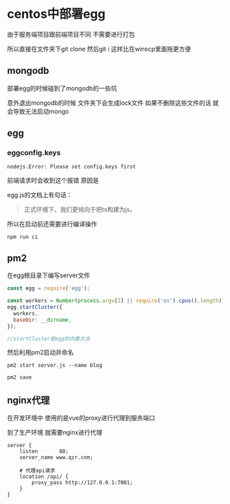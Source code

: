 # centos中部署egg

由于服务端项目跟前端项目不同 不需要进行打包

所以直接在文件夹下git clone 然后git i 这样比在winscp里面拖更方便

## mongodb

部署egg的时候碰到了mongodb的一些坑

意外退出mongodb的时候 文件夹下会生成lock文件 如果不删除这些文件的话 就会导致无法启动mongo

## egg

### eggconfig.keys

    nodejs.Error: Please set config.keys first

前端请求时会收到这个报错 原因是

egg.js的文档上有句话：

> 正式环境下，我们更倾向于把ts构建为js。

所以在启动前还需要进行编译操作

    npm run ci

## pm2

在egg根目录下编写server文件

```js
const egg = require('egg');

const workers = Number(process.argv[2] || require('os').cpus().length);
egg.startCluster({
  workers,
  baseDir: __dirname,
});

//startCluster是egg的内置方法
```

然后利用pm2启动并命名

    pm2 start server.js --name blog

    pm2 save


## nginx代理

在开发环境中 使用的是vue的proxy进行代理到服务端口

到了生产环境 就需要nginx进行代理

```
server {
    listen       80;
    server_name www.qzr.com;

    # 代理api请求
    location /api/ {
        proxy_pass http://127.0.0.1:7001;
    }
}
```
